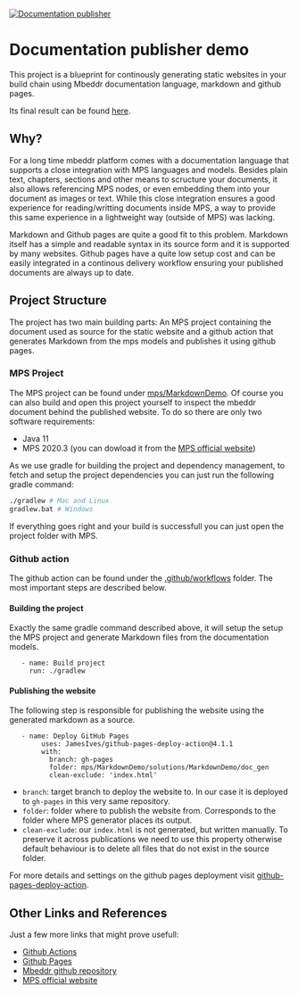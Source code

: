 [![Documentation publisher](https://github.com/joao-silveira/markdown-language-demo/actions/workflows/build-markdown-demo.yml/badge.svg)](https://github.com/joao-silveira/markdown-language-demo/actions/workflows/build-markdown-demo.yml)

# Documentation publisher demo

This project is a blueprint for continously generating static websites in your build chain using Mbeddr documentation language, markdown and github pages.

Its final result can be found [here](https://joao-silveira.github.io/markdown-language-demo/).

## Why?

For a long time mbeddr platform comes with a documentation language that supports a close integration with MPS languages and models. Besides plain text, chapters, sections and other means to scructure your documents, it also allows referencing MPS nodes, or even embedding them into your document as images or text. While this close integration ensures a good experience for reading/writting documents inside MPS, a way to provide this same experience in a lightweight way (outside of MPS) was lacking. 

Markdown and Github pages are quite a good fit to this problem. Markdown itself has a simple and readable syntax in its source form and it is supported by many websites. Github pages have a quite low setup cost and can be easily integrated in a continous delivery workflow ensuring your published documents are always up to date.


## Project Structure

The project has two main building parts: An MPS project containing the document used as source for the static website and a github action that generates Markdown from the mps models and publishes it using github pages.

### MPS Project

The MPS project can be found under [mps/MarkdownDemo](mps/MarkdownDemo). Of course you can also build and open this project yourself to inspect the mbeddr document behind the published website. To do so there are only two software requirements:

* Java 11
* MPS 2020.3 (you can dowload it from the [MPS official website](https://www.jetbrains.com/mps/))

As we use gradle for building the project and dependency management, to fetch and setup the project dependencies you can just run the following gradle command:

```bash
./gradlew # Mac and Linux
gradlew.bat # Windows
```

If everything goes right and your build is successfull you can just open the project folder with MPS.

### Github action

The github action can be found under the [.github/workflows](.github/workflows) folder. The most important steps are described below.

#### Building the project

Exactly the same gradle command described above, it will setup the setup the MPS project and generate Markdown files from the documentation models.

```
   - name: Build project
     run: ./gradlew
```

#### Publishing the website

The following step is responsible for publishing the website using the generated markdown as a source.

```
   - name: Deploy GitHub Pages 
        uses: JamesIves/github-pages-deploy-action@4.1.1
        with:
          branch: gh-pages
          folder: mps/MarkdownDemo/solutions/MarkdownDemo/doc_gen
          clean-exclude: 'index.html'
```

* `branch`: target branch to deploy the website to. In our case it is deployed to `gh-pages` in this very same repository.
* `folder`: folder where to publish the website from. Corresponds to the folder where MPS generator places its output.
* `clean-exclude`: our `index.html` is not generated, but written manually. To preserve it across publications we need to use this property otherwise default behaviour is to delete all files that do not exist in the source folder.

For more details and settings on the github pages deployment visit [github-pages-deploy-action](https://github.com/JamesIves/github-pages-deploy-action).

## Other Links and References

Just a few more links that might prove usefull:

* [Github Actions](https://docs.github.com/en/actions)
* [Github Pages](https://docs.github.com/en/pages)
* [Mbeddr github repository](https://github.com/mbeddr/mbeddr.core)
* [MPS official website](https://www.jetbrains.com/mps/)

